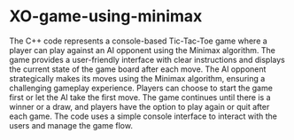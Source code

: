 # XO-game-using-minimax
The C++ code represents a console-based Tic-Tac-Toe game where a player can play against an AI opponent using the Minimax algorithm. The game provides a user-friendly interface with clear instructions and displays the current state of the game board after each move. The AI opponent strategically makes its moves using the Minimax algorithm, ensuring a challenging gameplay experience. Players can choose to start the game first or let the AI take the first move. The game continues until there is a winner or a draw, and players have the option to play again or quit after each game. The code uses a simple console interface to interact with the users and manage the game flow.
